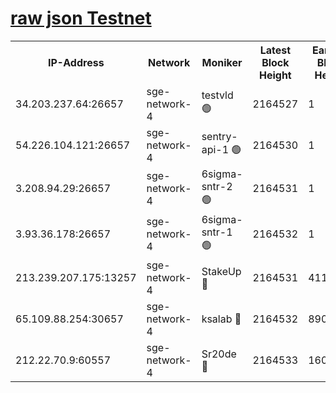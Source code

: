 
[raw json Testnet](https://rpc-check.sget.stavr.tech/sget/rpc-sget-result.json)
=


<table><tr><th>IP-Address</th><th>Network</th><th>Moniker</th><th>Latest Block Height</th><th>Earliest Block Height</th><th>Catching Up</th><th>Tx Index</th><th>Voting Power</th><th>Scan Time</th></tr><tr><td>34.203.237.64:26657</td><td>sge-network-4</td><td>testvld 🟢</td><td>2164527</td><td>1</td><td>False</td><td>on</td><td>0</td><td>2024-03-25T05:26:41.293423153UTC</td></tr><tr><td>54.226.104.121:26657</td><td>sge-network-4</td><td>sentry-api-1 🟢</td><td>2164530</td><td>1</td><td>False</td><td>on</td><td>0</td><td>2024-03-25T05:26:54.115925275UTC</td></tr><tr><td>3.208.94.29:26657</td><td>sge-network-4</td><td>6sigma-sntr-2 🟢</td><td>2164531</td><td>1</td><td>False</td><td>on</td><td>0</td><td>2024-03-25T05:27:01.341365641UTC</td></tr><tr><td>3.93.36.178:26657</td><td>sge-network-4</td><td>6sigma-sntr-1 🟢</td><td>2164532</td><td>1</td><td>False</td><td>on</td><td>0</td><td>2024-03-25T05:27:06.052900684UTC</td></tr><tr><td>213.239.207.175:13257</td><td>sge-network-4</td><td>StakeUp 🔴</td><td>2164531</td><td>411001</td><td>False</td><td>off</td><td>100</td><td>2024-03-25T05:27:00.442855869UTC</td></tr><tr><td>65.109.88.254:30657</td><td>sge-network-4</td><td>ksalab 🔴</td><td>2164532</td><td>890001</td><td>False</td><td>on</td><td>3497</td><td>2024-03-25T05:27:08.416752360UTC</td></tr><tr><td>212.22.70.9:60557</td><td>sge-network-4</td><td>Sr20de 🔴</td><td>2164533</td><td>1608978</td><td>False</td><td>on</td><td>133</td><td>2024-03-25T05:27:10.891457791UTC</td></tr></table>
